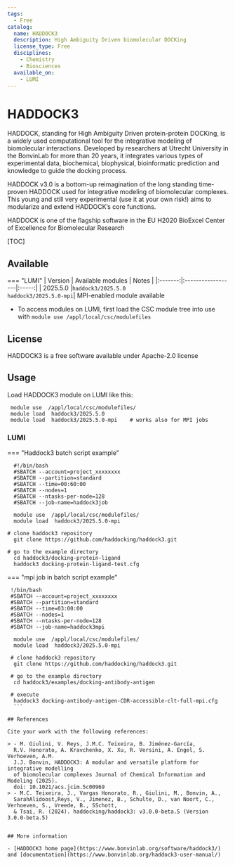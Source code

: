```yaml
---
tags:
  - Free
catalog:
  name: HADDOCK3
  description: High Ambiguity Driven biomolecular DOCKing
  license_type: Free
  disciplines:
    - Chemistry
    - Biosciences
  available_on:
    - LUMI
---
```


# HADDOCK3

HADDOCK, standing for High Ambiguity Driven protein-protein DOCKing, is a widely used computational tool for the integrative modeling of biomolecular interactions. Developed by researchers at Utrecht University in the BonvinLab for more than 20 years, it integrates various types of experimental data, biochemical, biophysical, bioinformatic prediction and knowledge to guide the docking process.

HADDOCK v3.0 is a bottom-up reimagination of the long standing time-proven HADDOCK used for integrative modeling of biomolecular complexes. This young and still very experimental (use it at your own risk!) aims to modularize and extend HADDOCK’s core functions.

HADDOCK is one of the flagship software in the EU H2020 BioExcel Center of Excellence for Biomolecular Research 

[TOC]

## Available

=== "LUMI"
    | Version | Available modules | Notes |
    |:-------:|:------------------|:-----:|
    | 2025.5.0   |`haddock3/2025.5.0`<br>`haddock3/2025.5.0-mpi`| MPI-enabled module available
  

- To access modules on LUMI, first load the CSC module tree into use with
  `module use /appl/local/csc/modulefiles`


## License

HADDOCK3 is a free software available under Apache-2.0 license

## Usage

Load HADDOCK3 module  on LUMI like this:

   ```text
    module use  /appl/local/csc/modulefiles/
    module load  haddock3/2025.5.0
    module load  haddock3/2025.5.0-mpi    # works also for MPI jobs

   ```

### LUMI

=== "Haddock3 batch script example"
 
  ```text
    #!/bin/bash
    #SBATCH --account=project_xxxxxxxx
    #SBATCH --partition=standard
    #SBATCH --time=00:60:00
    #SBATCH --nodes=1
    #SBATCH --ntasks-per-node=128
    #SBATCH --job-name=haddock3job

    module use  /appl/local/csc/modulefiles/
    module load  haddock3/2025.5.0-mpi

  # clone haddock3 repository
    git clone https://github.com/haddocking/haddock3.git

  # go to the example directory   
    cd haddock3/docking-protein-ligand
    haddock3 docking-protein-ligand-test.cfg
  ```

=== "mpi job in batch script example"

  ```text 
   !/bin/bash
   #SBATCH --account=project_xxxxxxxx
   #SBATCH --partition=standard
   #SBATCH --time=03:00:00
   #SBATCH --nodes=1
   #SBATCH --ntasks-per-node=128
   #SBATCH --job-name=haddock3mpi

    module use  /appl/local/csc/modulefiles/
    module load  haddock3/2025.5.0-mpi

   # clone haddock3 repository
    git clone https://github.com/haddocking/haddock3.git

   # go to the example directory
    cd haddock3/examples/docking-antibody-antigen

   # execute
    haddock3 docking-antibody-antigen-CDR-accessible-clt-full-mpi.cfg
    ```

## References

Cite your work with the following references:

> - M. Giulini, V. Reys, J.M.C. Teixeira, B. Jiménez-García, 
    R.V. Honorato, A. Kravchenko, X. Xu, R. Versini, A. Engel, S. Verhoeven, A.M.
    J.J. Bonvin, HADDOCK3: A modular and versatile platform for integrative modelling 
    of biomolecular complexes Journal of Chemical Information and Modeling (2025). 
    doi: 10.1021/acs.jcim.5c00969
> - M.C. Teixeira, J., Vargas Honorato, R., Giulini, M., Bonvin, A., 
    SarahAlidoost,Reys, V., Jimenez, B., Schulte, D., van Noort, C., Verhoeven, S., Vreede, B., SSchott, 
    & Tsai, R. (2024). haddocking/haddock3: v3.0.0-beta.5 (Version 3.0.0-beta.5) 


## More information

- [HADDOCK3 home page](https://www.bonvinlab.org/software/haddock3/) and [documentation](https://www.bonvinlab.org/haddock3-user-manual/)

